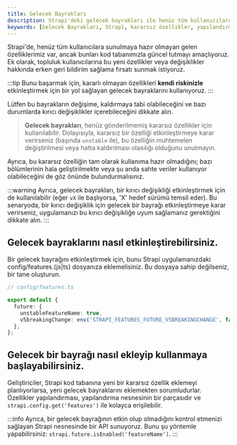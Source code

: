 ```yaml
---
title: Gelecek Bayrakları
description: Strapi'deki gelecek bayrakları ile henüz tüm kullanıcılara sunulmaya hazır olmayan özellikleri nasıl etkinleştirebileceğinizi ve kullanabileceğinizi öğreneceksiniz. Bu bayraklar, kullanıcıların potansiyel olarak kararsız özellikleri denemesi için bir fırsat sunar.
keywords: [Gelecek Bayrakları, Strapi, kararsız özellikler, yapılandırma, API]
---
```


Strapi'de, henüz tüm kullanıcılara sunulmaya hazır olmayan gelen özelliklerimiz var, ancak bunları kod tabanımızla güncel tutmayı amaçlıyoruz. Ek olarak, topluluk kullanıcılarına bu yeni özellikler veya değişiklikler hakkında erken geri bildirim sağlama fırsatı sunmak istiyoruz.

:::tip
Bunu başarmak için, kararlı olmayan özellikleri **kendi riskinizle** etkinleştirmek için bir yol sağlayan gelecek bayraklarını kullanıyoruz.
:::

Lütfen bu bayrakların değişime, kaldırmaya tabi olabileceğini ve bazı durumlarda kırıcı değişiklikler içerebileceğini dikkate alın.

> **Gelecek bayrakları**, henüz gönderilmemiş kararsız özellikler için kullanılabilir. Dolayısıyla, kararsız bir özelliği etkinleştirmeye karar verirseniz (başında `unstable` ile), bu özelliğin muhtemelen değiştirilmesi veya hatta kaldırılması olasılığı olduğunu unutmayın. 

Ayrıca, bu kararsız özelliğin tam olarak kullanıma hazır olmadığını; bazı bölümlerinin hala geliştirilmekte veya şu anda sahte veriler kullanıyor olabileceğini de göz önünde bulundurmalısınız.

:::warning
Ayrıca, gelecek bayrakları, bir kırıcı değişikliği etkinleştirmek için de kullanılabilir (eğer `vX` ile başlıyorsa, 'X' hedef sürümü temsil eder). Bu senaryoda, bir kırıcı değişiklik için gelecek bir bayrağı etkinleştirmeye karar verirseniz, uygulamanızı bu kırıcı değişikliğe uyum sağlamanız gerektiğini dikkate alın.
:::

## Gelecek bayraklarını nasıl etkinleştirebilirsiniz.

Bir gelecek bayrağını etkinleştirmek için, bunu Strapi uygulamanızdaki config/features.(js|ts) dosyanıza eklemelisiniz. Bu dosyaya sahip değilseniz, bir tane oluşturun.

```ts
// config/features.ts

export default {
  future: {
    unstableFeatureName: true,
    v5breakingChange: env('STRAPI_FEATURES_FUTURE_V5BREAKINGCHANGE', false),
  },
};
```

## Gelecek bir bayrağı nasıl ekleyip kullanmaya başlayabilirsiniz.

Geliştiriciler, Strapi kod tabanına yeni bir kararsız özellik eklemeyi planlıyorlarsa, yeni gelecek bayraklarını eklemekten sorumludurlar. Özellikler yapılandırması, yapılandırma nesnesinin bir parçasıdır ve `strapi.config.get('features')` ile kolayca erişilebilir.

:::info
Ayrıca, bir gelecek bayrağının etkin olup olmadığını kontrol etmenizi sağlayan Strapi nesnesinde bir API sunuyoruz. Bunu şu yöntemle yapabilirsiniz: `strapi.future.isEnabled('featureName')`.
:::